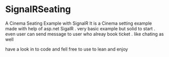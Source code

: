 # SignalRSeating
A Cinema Seating Example with SignalR
It is a Cinema setting example made with help of asp.net SigalR . very basic example but solid to start .
even user can send message to user who alreay book ticket . like chating as well 

have a look in to code and fell free to use to lean and enjoy
